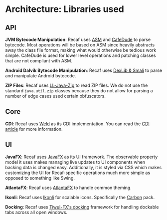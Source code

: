 # Architecture: Libraries used

## API

**JVM Bytecode Manipulation**: Recaf uses [ASM](https://asm.ow2.io/) and [CafeDude](https://github.com/Col-E/CAFED00D)
to parse bytecode. Most operations will be based on ASM since heavily abstracts away the class file format, making 
what would otherwise be tedious work simple. CafeDude is used for lower level operations and patching classes that
are not compliant with ASM.

**Android Dalvik Bytecode Manipulation**: Recaf uses [DexLib & Smali](https://github.com/JesusFreke/smali/) to parse
and manipulate Android bytecode.

**ZIP Files**: Recaf uses [LL-Java-Zip](https://github.com/Col-E/LL-Java-Zip) to read ZIP files. We do not use the
standard `java.util.zip` classes because they do not allow for parsing a number of edge cases used certain obfuscators.

## Core

**CDI**: Recaf uses [Weld](https://weld.cdi-spec.org/) as its CDI implementation. 
You can read the [CDI article](Architecture-CDI.md) for more information.

## UI

**JavaFX**: Recaf uses [JavaFX](https://openjfx.io/) as its UI framework.
The observable property model it uses makes managing live updates to UI components when backing data is changed easy.
Additionally, it is styled via CSS which makes customizing the UI for Recaf-specific operations much more simple 
as opposed to something like Swing.

**AtlantaFX**: Recaf uses [AtlantaFX](https://github.com/mkpaz/atlantafx) to handle common theming.

**Ikonli**: Recaf uses [Ikonli](https://github.com/kordamp/ikonli) for scalable icons.
Specifically the [Carbon](https://kordamp.org/ikonli/cheat-sheet-carbonicons.html) pack.

**Docking**: Recaf uses [Tiwul-FX's docking](https://github.com/panemu/tiwulfx-dock) framework for handling dockable
tabs across all open windows.